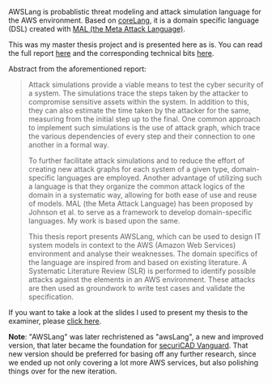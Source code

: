 AWSLang is probablistic threat modeling and attack simulation language for the AWS environment. Based on [coreLang](https://github.com/pontusj101/coreLang), it is a domain specific language (DSL) created with [MAL (the Meta Attack Language)](https://github.com/pontusj101/MAL).

This was my master thesis project and is presented here as is. You can read the full report [here](https://kth.diva-portal.org/smash/record.jsf?dswid=-6474&pid=diva2%3A1330746&c=3&searchType=SIMPLE&language=en&query=AWSLang&af=%5B%5D&aq=%5B%5B%5D%5D&aq2=%5B%5B%5D%5D&aqe=%5B%5D&noOfRows=50&sortOrder=author_sort_asc&sortOrder2=title_sort_asc&onlyFullText=false&sf=all) and the corresponding technical bits [here](https://github.com/thatvirdiguy/awsLang). 

Abstract from the aforementioned report:

> Attack simulations provide a viable means to test the cyber security of a system. The simulations trace the steps taken by the attacker to compromise sensitive assets within the system. In addition to this, they can also estimate the time taken by the attacker for the same, measuring from the initial step up to the final. One common approach to implement such simulations is the use of attack graph, which trace the various dependencies of every step and their connection to one another in a formal way.
>
> To further facilitate attack simulations and to reduce the effort of creating new attack graphs for each system of a given type, domain-specific languages are employed. Another advantage of utilizing such a language is that they organize the common attack logics of the domain in a systematic way, allowing for both ease of use and reuse of models. MAL (the Meta Attack Language) has been proposed by Johnson et al. to serve as a framework to develop domain-specific languages. My work is based upon the same.
> 
> This thesis report presents AWSLang, which can be used to design IT system models in context to the AWS (Amazon Web Services) environment and analyse their weaknesses. The domain specifics of the language are inspired from and based on existing literature. A Systematic Literature Review (SLR) is performed to identify possible attacks against the elements in an AWS environment. These attacks are then used as groundwork to write test cases and validate the specification.

If you want to take a look at the slides I used to present my thesis to the examiner, please <a href="https://thatvirdiguy.github.io/files/AmandeepSinghVirdi_AWSLang_ThesisPresentationSlides.pdf" rel="noopener" target="_blank" >click here</a>.

**Note**: "AWSLang" was later rechristened as "awsLang", a new and improved version, that later became the foundation for [securiCAD Vanguard](https://foreseeti.com/securicad-vanguard-for-aws/). That new version should be preferred for basing off any further research, since we ended up not only covering a lot more AWS services, but also polishing things over for the new iteration.
